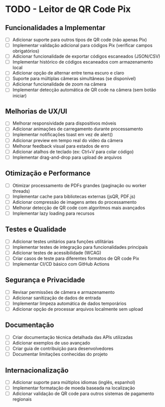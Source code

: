 # TODO - Leitor de QR Code Pix

## Funcionalidades a Implementar
- [ ] Adicionar suporte para outros tipos de QR code (não apenas Pix)
- [ ] Implementar validação adicional para códigos Pix (verificar campos obrigatórios)
- [ ] Adicionar funcionalidade de exportar códigos escaneados (JSON/CSV)
- [ ] Implementar histórico de códigos escaneados com armazenamento local
- [ ] Adicionar opção de alternar entre tema escuro e claro
- [ ] Suporte para múltiplas câmeras simultâneas (se disponível)
- [ ] Adicionar funcionalidade de zoom na câmera
- [ ] Implementar detecção automática de QR code na câmera (sem botão iniciar)

## Melhorias de UX/UI
- [ ] Melhorar responsividade para dispositivos móveis
- [ ] Adicionar animações de carregamento durante processamento
- [ ] Implementar notificações toast em vez de alert()
- [ ] Adicionar preview em tempo real do vídeo da câmera
- [ ] Melhorar feedback visual para estados de erro
- [ ] Adicionar atalhos de teclado (ex: Ctrl+V para colar código)
- [ ] Implementar drag-and-drop para upload de arquivos

## Otimização e Performance
- [ ] Otimizar processamento de PDFs grandes (paginação ou worker threads)
- [ ] Implementar cache para bibliotecas externas (jsQR, PDF.js)
- [ ] Adicionar compressão de imagens antes do processamento
- [ ] Melhorar detecção de QR code com algoritmos mais avançados
- [ ] Implementar lazy loading para recursos

## Testes e Qualidade
- [ ] Adicionar testes unitários para funções utilitárias
- [ ] Implementar testes de integração para funcionalidades principais
- [ ] Adicionar testes de acessibilidade (WCAG)
- [ ] Criar casos de teste para diferentes formatos de QR code Pix
- [ ] Implementar CI/CD básico com GitHub Actions

## Segurança e Privacidade
- [ ] Revisar permissões de câmera e armazenamento
- [ ] Adicionar sanitização de dados de entrada
- [ ] Implementar limpeza automática de dados temporários
- [ ] Adicionar opção de processar arquivos localmente sem upload

## Documentação
- [ ] Criar documentação técnica detalhada das APIs utilizadas
- [ ] Adicionar exemplos de uso avançado
- [ ] Criar guia de contribuição para desenvolvedores
- [ ] Documentar limitações conhecidas do projeto

## Internacionalização
- [ ] Adicionar suporte para múltiplos idiomas (inglês, espanhol)
- [ ] Implementar formatação de moeda baseada na localização
- [ ] Adicionar validação de QR code para outros sistemas de pagamento regionais
